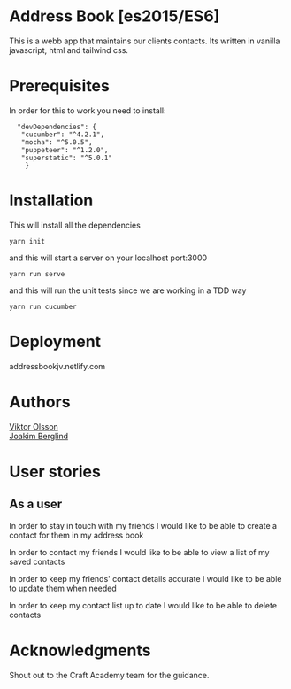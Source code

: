 # Address Book [es2015/ES6]

 This is a webb app that maintains our clients contacts. Its written in vanilla javascript, html and tailwind css.

 # Prerequisites
 In order for this to work you need to install:
 ``` 
   "devDependencies": {
    "cucumber": "^4.2.1",
    "mocha": "^5.0.5",
    "puppeteer": "^1.2.0",
    "superstatic": "^5.0.1"
     }
 ```
# Installation
This will install all the dependencies

```
yarn init
```
and this will start a server on your localhost port:3000
```
yarn run serve
```
and this will run the unit tests since we are working in a TDD way
```
yarn run cucumber
```

# Deployment
addressbookjv.netlify.com


# Authors
[Viktor Olsson](https://github.com/vick3d)
<br>
[Joakim Berglind](https://github.com/nevroje)


# User stories

## As a user
In order to stay in touch with my friends
I would like to be able to create a contact for them in my address book

In order to contact my friends
I would like to be able to view a list of my saved contacts

In order to keep my friends' contact details accurate
I would like to be able to update them when needed
 
In order to keep my contact list up to date
I would like to be able to delete contacts



# Acknowledgments

Shout out to the Craft Academy team for the guidance.

